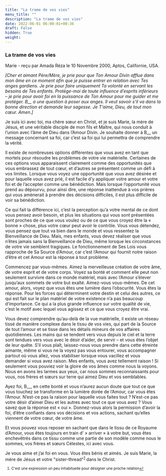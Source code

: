 ```yaml
---
title: "La trame de vos vies"
menu_title: ""
description: "La trame de vos vies"
date: 2022-06-01 06:00:01+00:36
draft: False
hidden: True
weight:
---
```

### La trame de vos vies

Marie - reçu par Amada Réza le 10 Novembre 2000, Aptos, Californie, USA.

*[Cher et aimant Père/Mère, je prie pour que Ton Amour Divin afflue dans mon âme en ce moment afin que je puisse entrer en relation avec Tes anges gardiens. Je prie pour faire uniquement Ta volonté en servant les besoins de Tes enfants. Protège-moi de toute influence d’esprits inférieurs – je prie pour avoir foi en la puissance de Ton Amour pour me guider et me protéger. B__ a une question à poser aux anges. Il veut savoir s’il va dans la bonne direction et demande leur sagesse. Je T’aime, Dieu, de tout mon cœur. Amen.]*

Je suis ici avec toi, ma chère sœur en Christ, et je suis Marie, la mère de Jésus, et une véritable disciple de mon fils et Maître, qui nous conduit à l’union avec l’âme de Dieu dans l’Amour Divin. Je souhaite donner à B__ un message concernant sa foi, car c’est sa foi qui lui permettra de comprendre la vérité.

Il existe de nombreuses options différentes que vous avez en tant que mortels pour résoudre les problèmes de votre vie matérielle. Certaines de ces options vous apparaissent clairement comme des opportunités que vous embrassez de tout cœur, et d’autres se présentent comme un défi à vos limites. Lorsque vous voyez une opportunité que vous avez désirée et pour laquelle vous avez prié, il est facile d’y appliquer votre amour et votre foi et de l’accepter comme une bénédiction. Mais lorsque l’opportunité vous prend au dépourvu, pour ainsi dire, une réponse inattendue à vos prières qui vous amènerait à prendre des décisions difficiles, il est plus difficile de voir sa bénédiction.

Ce qui fait la différence ici, c’est la perception qu’a votre mental de ce dont vous pensez avoir besoin, et plus les situations qui vous sont présentées sont proches de ce que vous voulez ou de ce que vous croyez être la « bonne » chose, plus votre cœur peut avoir le contrôle. Vous vous détendez, vous pensez que tout va bien dans le monde et vous ressentez la Bienveillance de Dieu. Mais, mes enfants, vous devez réaliser que vous n’êtes jamais sans la Bienveillance de Dieu, même lorsque les circonstances de votre vie semblent tragiques. Le fonctionnement de Ses Lois vous rapproche de Sa Source d’Amour, car c’est l’Amour qui fournit notre raison d’être et cet Amour est la réponse à tout problème.

Commencez par vous-mêmes. Aimez la merveilleuse création de votre âme, de votre esprit et de votre corps. Voyez sa bonté et comment elle peut non seulement survivre dans ce monde matériel, mais avec l’Amour s’élever jusqu’aux sommets de votre but exalté. Aimez-vous vous-mêmes. De cet amour, alors, voyez que vous êtes une lumière dans l’obscurité. Vous êtes la réponse. Pour les forces qui déterminent votre destin et celui des autres, ce qui est fait sur le plan matériel de votre existence n’a pas beaucoup d’importance. Ce qui a la plus grande influence sur votre qualité de vie, c’est le motif avec lequel vous agissez et ce que vous croyez être vrai.

Vous devez comprendre qu’au-delà de la vue matérielle, il existe un réseau tissé de manière complexe dans le tissu de vos vies, qui part de la Source de tout l’amour et se tisse dans les détails mineurs de vos affaires quotidiennes. Les mains qui se tendent vers vous depuis le ciel et la terre sont tendues vers vous avec le désir d’aider, de servir – et vous êtes l’objet de leur quête. S’il vous plaît, laissez-nous vous prendre dans cette étreinte aimante, même si vous ne la voyez pas vous entourer, vous accompagner partout où vous allez, vous stabiliser lorsque vous vacillez et vous demander si vous avez raison. Mes enfants, vous avez tellement raison ! Si seulement vous pouviez voir la gloire de vos âmes comme nous la voyons. Nous en avons les larmes aux yeux, car nous sommes reconnaissants pour vous, nos frères et sœurs sur terre qui aimez Dieu et vos semblables.

Ayez foi, B__, en cette bonté et vous n’aurez aucun doute que tout ce que vous touchez se transforme en la lumière dorée de l’Amour, car vous êtes l’Amour. N’est-ce pas la raison pour laquelle vous faites tout ? N’est-ce pas votre désir d’aimer Dieu et les autres avec tout ce que vous avez ? Vous savez que la réponse est « oui ». Donnez-vous alors la permission d’avoir la foi, d’être confiants dans vos décisions et vos actions, sachant qu’elles viennent de votre cœur, de votre âme.

Et vous pouvez vous reposer en sachant que dans le tissu de ce Royaume d’Amour, vous êtes toujours en train d' » arriver » à votre but, vous êtes enchevêtrés dans ce tissu comme une partie de son modèle comme nous le sommes, vos frères et sœurs Célestes, ici avec vous.

Je vous aime et j’ai foi en vous. Vous êtes bénis et aimés. Je suis Marie, la mère de Jésus et votre "sister-thread"<sup id="a1">[1](#f1)</sup> dans le Christ.
<small>

1. <large id=”f1”> C'est une expression un peu inhabituelle pour désigner une proche relation[↩](#a1)
